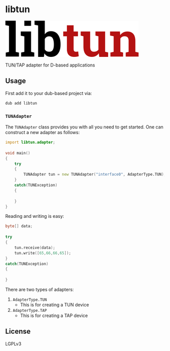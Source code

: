 libtun
======

![](branding/logo.png)

TUN/TAP adapter for D-based applications

## Usage

First add it to your dub-based project via:

```
dub add libtun
```

### `TUNAdapter`

The `TUNAdapter` class provides you with all you need to get started. One can construct a new adapter as follows:

```d
import libtun.adapter;

void main()
{
    try
    {
        TUNAdapter tun = new TUNAdapter("interface0", AdapterType.TUN);
    }
    catch(TUNException)
    {

    }
}
```

Reading and writing is easy:

```d
byte[] data;

try
{
    tun.receive(data);
    tun.write([65,66,66,65]);
}
catch(TUNException)
{

}
```

There are two types of adapters:

1. `AdapterType.TUN`
    * This is for creating a TUN device
2. `AdapterType.TAP`
    * This is for creating a TAP device

## License

LGPLv3
